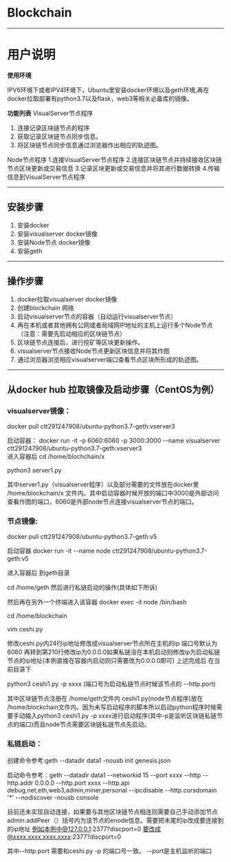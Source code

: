 # Blockchain
----
# 用户说明

**使用环境**

IPV6环境下或者IPV4环境下，Ubuntu里安装docker环境以及geth环境,再在docker拉取部署有python3.7以及flask，web3等相关必备库的镜像。

**功能列表**
VisualServer节点程序
1. 连接记录区块链节点的程序
2. 获取记录区块链节点同步信息。
3. 将区块链节点同步信息通过浏览器作出相应的轨迹图。

Node节点程序
1.连接VisualServer节点程序
2.连接区块链节点并持续接收区块链节点区块更新或交易信息
3.记录区块更新或交易信息并将其进行数据转换
4.传输信息到VisualServer节点程序

----
## 安装步骤
1. 安装docker
2. 安装visualserver docker镜像
3. 安装Node节点 docker镜像
4. 安装geth 
----


## 操作步骤
1. docker拉取visualserver docker镜像
2. 创建blockchain 网络
3. 启动visualserver节点的容器（自动运行visualserver节点）
4. 再在本机或者其他拥有公网或者局域网IP地址的主机上运行多个Node节点（注意：需要先启动相应的区块链节点）
5. 区块链节点连接后，进行挖矿等区块更新操作。
6. visualserver节点接收Node节点更新区块信息并将其作图
7. 通过浏览器浏览相应visualserver端口查看节点区块所形成的轨迹图。


-----
## 从docker hub 拉取镜像及启动步骤（CentOS为例）
### visualserver镜像：
docker pull ctt291247908/ubuntu-python3.7-geth:vserver3 

启动容器：
docker run  -it  -p 6060:6060 -p 3000:3000  --name visualserver ctt291247908/ubuntu-python3.7-geth:vserver3    
进入容器后
cd /home/blochchain/x

python3 server1.py

其中server1.py（visualserver程序）以及部分需要的文件放在docker里 /home/blockchain/x 文件内。其中启动容器时候开放的端口中3000是外部访问查看作图的端口，6060是外部node节点连接visualserver节点的端口。

### 节点镜像:
docker pull ctt291247908/ubuntu-python3.7-geth:v5

启动容器
docker run -it --name node ctt291247908/ubuntu-python3.7-geth:v5

进入容器后 到geth目录

cd /home/geth 然后进行私链启动的操作(具体如下所诉)

然后再在另外一个终端进入该容器 
docker exec -it node /bin/bash

cd /home/blockchain

vim ceshi.py

修改ceshi.py内24行ip地址修改成visualserver节点所在主机的ip 端口号默认为6060 再转到第210行修改ip为0.0.0.0如果私链没在本机启动则修改ip为启动私链节点的ip地址(本例直接在容器内启动则只需要改为0.0.0.0即可)
上述完成后 在当前目录下

python3 ceshi1.py -p xxxx (端口号为启动私链节点时候该节点的 --http.port)

其中区块链节点注册在 /home/geth文件内 ceshi1.py(node节点程序)放在 /home/blockchain文件内。因为未写启动程序的脚本所以启动python程序时候需要手动输入python3 ceshi1.py -p xxxx进行启动程序(其中-p是监听区块链私链节点的端口)而且node节点需要区块链私链节点先启动。

### 私链启动：
创建命令参考:geth --datadir data1 -nousb init genesis.json

启动命令参考：geth --datadir data1 --networkid 15 --port xxxx --http --http.addr 0.0.0.0 --http.port xxxx --http.api  debug,net,eth,web3,admin,miner,personal --ipcdisable --http.corsdomain '*' --nodiscover -nousb console 

目前还未实现自动连接，如果要与其他区块链节点相连则需要自己手动添加节点admin.addPeer（）括号内为该节点的enode信息。需要把末尾的ip改成要连接到的ip地址 例如本例中@127.0.0.1:2377?discport=0
要改成@xxxx.xxxx.xxxx.xxxx:2377?discport=0

其中--http.port 需要和ceshi.py -p 的端口号一致。 --port是主机监听的端口
